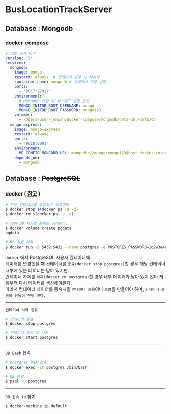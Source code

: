 # BusLocationTrackServer
## Database : Mongodb
### docker-compose
```yml
# 파일 규격 버전
version: "3"
services:
  mongodb:
    image: mongo
    restart: always  # 컨테이너 실행 시 재시작
    container_name: mongodb # 컨테이너 이름 설정
    ports:
      - "9017:27017"
    environment:
      # MongoDB 계정 및 패스워드 설정 옵션
      MONGO_INITDB_ROOT_USERNAME: mongo
      MONGO_INITDB_ROOT_PASSWORD: mongo123
    volumes:
      - /Users/user/juhwan/docker-compose/mongodb/data/db:/data/db
  mongo-express:
    image: mongo-express
    restart: always
    ports:
      - "9018:8081"
    environment:
      ME_CONFIG_MONGODB_URL: mongodb://mongo:mongo123@host.docker.internal:9017/
    depends_on:
      - mongodb
```

## Database : ~~PostgreSQL~~
### docker ( [참고](https://judo0179.tistory.com/96) )

```bash
# 모든 컨테이너를 종료하고 삭제한다.
$ docker stop $(docker ps -a -q)
$ docker rm $(docker ps -a -q)

# 데이터를 저장할 볼륨을 생성한다.
$ docker volume create pgdata
pgdata

# DB 처음 시작
$ docker run -p 5432:5432 --name postgres -e POSTGRES_PASSWORD=1q2w3e4r -d -v pgdata:/var/lib/postgresql/data postgres
```
`docker` 에서 PostgreSQL 사용시 컨테이너에  
데이터를 변경했을 때 컨테이너를 `종료(docker stop postgres)`할 경우 해당 컨테이너 내부에 있는 데이터는 남아 있지만  
컨테이너 자체를 `삭제(docker rm postgres)`할 경우 내부 데이터가 남아 있지 않아 처음부터 다시 데이터를 생성해야한다.  
따라서 컨테이너 데이터를 종속시킬 `컨테이너 볼륨`이나 `로컬`을 만들어야 하며, `컨테이너 볼륨을 만들어 진행 했다.`  
*****
`컨테이너 시작 종료`
```bash
# 컨테이너 종료
$ docker stop postgres

# 컨테이너 종료 후 시작
$ docker start postgres
```
*****  
`DB Bash` 접속
```bash
# postgres bash접속
$ docker exec -it postgres /bin/bash

# DB 연결
$ psql -U postgres
```
*****
`DB 접속 ip` 찾기
```bash
$ docker-machine ip default
```
